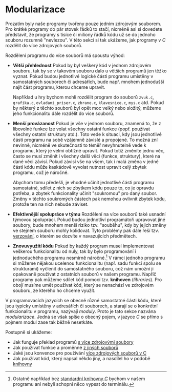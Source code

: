 # Modularizace
Prozatím byly naše programy tvořeny pouze jedním zdrojovým souborem. Pro krátké programy do pár
stovek řádků to stačí, nicméně asi si dovedete představit, že programy s tisíce či miliony řádků kódu
už se do jednoho souboru rozumně "nevlezou". V této sekci si tak ukážeme, jak programy v *C* rozdělit
do více zdrojových souborů.

Rozdělení programu do více souborů má spoustu výhod:
- **Větší přehlednost** Pokud by byl veškerý kód v jednom zdrojovém souboru, tak by se v takovém souboru
dalo u větších programů jen těžko vyznat. Pokud budou jednotlivé logické části programu umístěny
v samostatných souborech či adresářích, bude např. mnohem jednodušší najít část programu, kterou
chceme upravit.

    Například u hry bychom mohli rozdělit program do souborů `zvuk.c`, `grafika.c`, `ovladani_priser.c`,
    `zbrane.c`, `klavesnice.c`, `mys.c` atd. Pokud by některý z těchto souborů byl opět moc velký
    nebo složitý, můžeme jeho funkcionalitu dále rozdělit do více souborů.

- **Menší provázanost** Pokud je vše v jednom souboru, znamená to, že z libovolné funkce lze volat
všechny ostatní funkce (popř. používat všechny ostatní struktury atd.). Toto vede k situaci, kdy jsou
jednotlivé části programu na sobě vzájemně závislé a propojené. To možná zní nevinně, nicméně ve
skutečnosti to téměř nevyhnutelně vede k programu, který je velmi obtížné upravit. Pokud totiž
změníte jednu věc, často se musí změnit i všechny další věci (funkce, struktury), které na dané věci
závisí. Pokud závisí vše na všem, tak i malá změna v jedné části kódu může kaskádově vyvolat nutnost
upravit celý zbytek programu, což je náročné.

    Abychom tomu předešli, je vhodné učinit jednotlivé části programu samostatné, sdílet z nich se
    zbytkem kódu pouze to, co je opravdu potřeba, a zbytek funkcionality učinit "soukromou" pro daný
    soubor. Změny v těchto soukromých částech pak nemohou ovlivnit zbytek kódu, protože ten na nich
    nebude záviset.
 
- **Efektivnější spolupráce v týmu** Rozdělení na více souborů také usnadní týmovou spolupráci.
Pokud budou jednotliví programátoři upravovat jiné soubory, bude mnohem menší riziko tzv. "souběhu",
kdy by jejich změny ve stejném souboru mohly kolidovat. Tyto problémy pak dále řeší tzv.
[verzování](https://cs.wikipedia.org/wiki/Verzov%C3%A1n%C3%AD), o kterém se dozvíte v navazujících
předmětech.

- **Znovuvyužití kódu** Pokud by každý program musel implementovat veškerou funkcionalitu od nuly,
tak by bylo programování i jednoduchého programu nesmírně náročné.[^1] V rámci jednoho programu si
můžeme nějakou ucelenou funkcionalitu (např. sadu funkcí spolu se strukturami) vyčlenit do
samostatného souboru, což nám umožní ji opakovaně používat z ostatních souborů v našem programu.
Napříč programy pak můžeme sdílet kód pomocí tzv. **knihoven** (*libraries*). Pro obojí musíme umět
používat kód, který se nenachází ve zdrojovém souboru, ze kterého ho chceme využít.

[^1]: Ostatně například bez [standardní knihovny *C*](../funkce/stdlib.md) bychom v našem programu
ani nebyli schopni něco vypsat do terminálu.

V programovacích jazycích se obecně různé samostatné části kódu, které jsou typicky umístěny v
adresářích či souborech, a starají se o konkrétní funkcionalitu v programu, nazývají *moduly*.
Proto je tato sekce nazvána *modularizace*. Jedná se však spíše o obecný pojem, v jazyce *C* se přímo
s pojmem modul zase tak běžně nesetkáte.

Postupně si ukážeme:
- Jak funguje překlad programů [s více zdrojovými soubory](linker.md)
- Jak používat funkce a proměnné [z jiných souborů](pouzivani_kodu_z_jinych_souboru.md)
- Jaké jsou konvence pro používání [více zdrojových souborů v C](hlavickove_soubory.md)
- Jak používat kód, který napsal někdo jiný, a nasdílel ho v podobě [knihovny](knihovny.md)
